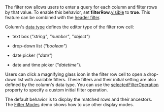 The filter row allows users to enter a query for each column and filter rows by that value. To enable this behavior, set **filterRow**.[visible](/Documentation/ApiReference/UI_Components/dxTreeList/Configuration/filterRow/#visible) to **true**. This feature can be combined with the [header filter](https://js.devexpress.com/Demos/WidgetsGallery/Demo/TreeList/UsingHeaderFilter).

Column's [data type](/Documentation/ApiReference/UI_Components/dxTreeList/Configuration/columns/#dataType) defines the editor type of the filter row cell:

* text box (*"string"*, *"number"*, *"object"*)

* drop-down list (*"boolean"*)

* date picker (*"date"*)

* date and time picker (*"datetime"*).

Users can click a magnifying glass icon in the filter row cell to open a drop-down list with available filters. These filters and their initial setting are also defined by the column's data type. You can use the [selectedFilterOperation](/Documentation/ApiReference/UI_Components/dxTreeList/Configuration/columns/#selectedFilterOperation) property to specify a custom initial filter operation.

The default behavior is to display the matched rows and their ancestors. The [Filter Modes](https://js.devexpress.com/Demos/WidgetsGallery/Demo/TreeList/FilterModes) demo shows how to use other display modes.

